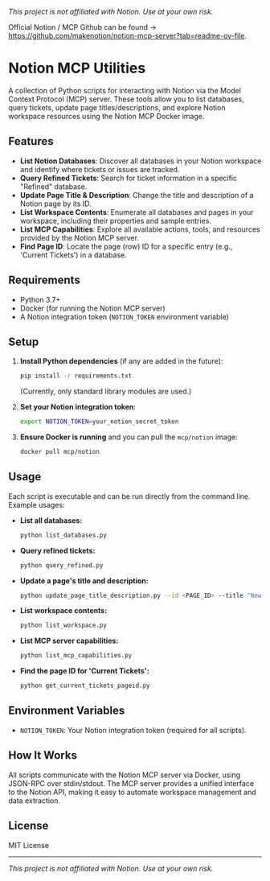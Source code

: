 *This project is not affiliated with Notion. Use at your own risk.*

Official Notion / MCP Github can be found -> https://github.com/makenotion/notion-mcp-server?tab=readme-ov-file.

# Notion MCP Utilities

A collection of Python scripts for interacting with Notion via the Model Context Protocol (MCP) server. These tools allow you to list databases, query tickets, update page titles/descriptions, and explore Notion workspace resources using the Notion MCP Docker image.

## Features

- **List Notion Databases**: Discover all databases in your Notion workspace and identify where tickets or issues are tracked.
- **Query Refined Tickets**: Search for ticket information in a specific "Refined" database.
- **Update Page Title & Description**: Change the title and description of a Notion page by its ID.
- **List Workspace Contents**: Enumerate all databases and pages in your workspace, including their properties and sample entries.
- **List MCP Capabilities**: Explore all available actions, tools, and resources provided by the Notion MCP server.
- **Find Page ID**: Locate the page (row) ID for a specific entry (e.g., 'Current Tickets') in a database.

## Requirements

- Python 3.7+
- Docker (for running the Notion MCP server)
- A Notion integration token (`NOTION_TOKEN` environment variable)

## Setup

1. **Install Python dependencies** (if any are added in the future):
   ```sh
   pip install -r requirements.txt
   ```
   (Currently, only standard library modules are used.)

2. **Set your Notion integration token**:
   ```sh
   export NOTION_TOKEN=your_notion_secret_token
   ```

3. **Ensure Docker is running** and you can pull the `mcp/notion` image:
   ```sh
   docker pull mcp/notion
   ```

## Usage

Each script is executable and can be run directly from the command line. Example usages:

- **List all databases:**
  ```sh
  python list_databases.py
  ```
- **Query refined tickets:**
  ```sh
  python query_refined.py
  ```
- **Update a page's title and description:**
  ```sh
  python update_page_title_description.py --id <PAGE_ID> --title "New Title" --description "New description"
  ```
- **List workspace contents:**
  ```sh
  python list_workspace.py
  ```
- **List MCP server capabilities:**
  ```sh
  python list_mcp_capabilities.py
  ```
- **Find the page ID for 'Current Tickets':**
  ```sh
  python get_current_tickets_pageid.py
  ```

## Environment Variables

- `NOTION_TOKEN`: Your Notion integration token (required for all scripts).

## How It Works

All scripts communicate with the Notion MCP server via Docker, using JSON-RPC over stdin/stdout. The MCP server provides a unified interface to the Notion API, making it easy to automate workspace management and data extraction.

## License

MIT License

---

*This project is not affiliated with Notion. Use at your own risk.*
